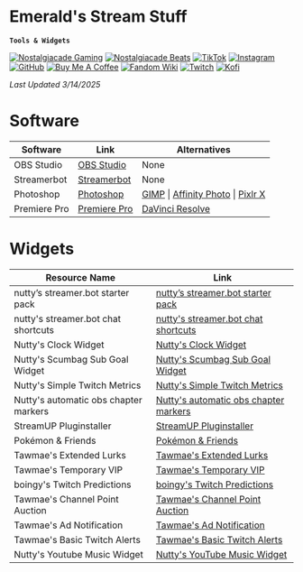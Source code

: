 # Emerald's Stream Stuff

**`Tools & Widgets`**

[![Nostalgiacade Gaming](https://img.shields.io/badge/Nostalgiacade_Gaming-ff0000?style=for-the-badge&logo=YouTube&logoColor=ffffff)](https://www.youtube.com/@nostalgiacade) [![Nostalgiacade Beats](https://img.shields.io/badge/Nostalgiacade_Beats-ff0000?style=for-the-badge&logo=YouTube&logoColor=ffffff)](https://www.youtube.com/channel/UCDPWZIa6af90b7l3RUScLQA) [![TikTok](https://img.shields.io/badge/TikTok-000000?style=for-the-badge&logo=tiktok&logoColor=ffffff)](https://www.tiktok.com/@nostalgiacadebeats) [![Instagram](https://img.shields.io/badge/Instagram-E4405F?style=for-the-badge&logo=instagram&logoColor=ffffff)](https://www.instagram.com/emerald_voidxv/)  [![GitHub](https://img.shields.io/badge/GitHub-181717?style=for-the-badge&logo=GitHub&logoColor=ffffff)](https://github.com/EmeraldVoid) [![Buy Me A Coffee](https://img.shields.io/badge/Buy_Me_A_Coffee-FFDD00?style=for-the-badge&logo=Buy+Me+A+Coffee&logoColor=ffffff)](https://www.buymeacoffee.com/frostkurti0) [![Fandom Wiki](https://img.shields.io/badge/Fandom_Wiki-FA005A?style=for-the-badge&logo=fandom&logoColor=ffffff)](https://notalgiacade-beats.fandom.com/wiki/Notalgiacade_Beats_Wiki) [![Twitch](https://img.shields.io/badge/Twitch-9146FF?style=for-the-badge&logo=twitch&logoColor=ffffff)](https://www.twitch.tv/emerald_void) [![Kofi](https://img.shields.io/badge/Kofi-FF6433?style=for-the-badge&logo=kofi&logoColor=ffffff)](Ko-fi.com/atomicquillpublishing)

*Last Updated 3/14/2025*

# Software

| Software          | Link                                                                                                               | Alternatives                                                                                 |
|-------------------|-------------------------------------------------------------------------------------------------------------------|---------------------------------------------------------------------------------------------|
| OBS Studio        | [OBS Studio](https://obsproject.com/)                                                                             | None                                                                                        |
| Streamerbot       | [Streamerbot](https://streamer.bot/)                                                                              | None                                                                                        |
| Photoshop         | [Photoshop](https://www.adobe.com/products/photoshop.html)                                                       | [GIMP](https://www.gimp.org/) \| [Affinity Photo](https://affinity.serif.com/en-us/photo/) \| [Pixlr X](https://pixlr.com/express/) |
| Premiere Pro      | [Premiere Pro](https://www.adobe.com/products/premiere.html)                                                     | [DaVinci Resolve](https://www.blackmagicdesign.com/event/davinciresolvedownload)            |

# Widgets

| Resource Name                               | Link                                                                                                              |
|--------------------------------------------|------------------------------------------------------------------------------------------------------------------|
| nutty’s streamer.bot starter pack          | [nutty’s streamer.bot starter pack](https://malachite-arithmetic-3b1.notion.site/nutty-s-streamer-bot-starter-pack-17719969b237802588aae6350751caf3) |
| nutty's streamer.bot chat shortcuts         | [nutty's streamer.bot chat shortcuts](https://malachite-arithmetic-3b1.notion.site/nutty-s-streamer-bot-chat-shortcuts-13119969b23780de8950e9748c4f347b) |
| Nutty's Clock Widget                        | [Nutty's Clock Widget](https://malachite-arithmetic-3b1.notion.site/nutty-s-clock-widget-13819969b23780d3aa66cbe3d9ee3365) |
| Nutty's Scumbag Sub Goal Widget             | [Nutty's Scumbag Sub Goal Widget](https://malachite-arithmetic-3b1.notion.site/scumbag-sub-goal-widget-16019969b237809bbecdd3dc36b5befe) |
| Nutty's Simple Twitch Metrics               | [Nutty's Simple Twitch Metrics](https://malachite-arithmetic-3b1.notion.site/simple-twitch-metrics-16019969b23780fe9c40cf3a40a5bb41) |
| Nutty's automatic obs chapter markers       | [Nutty's automatic obs chapter markers](https://malachite-arithmetic-3b1.notion.site/automatic-obs-chapter-markers-16d19969b23780dba8ebd6d3c90977e6) |
| StreamUP Pluginstaller                      | [StreamUP Pluginstaller](https://streamup.tips/product/pluginstaller)                                             |
| Pokémon & Friends                           | [Pokémon & Friends](https://streamup.tips/product/pokemon-cloud)                                                  |
| Tawmae's Extended Lurks                     | [Tawmae's Extended Lurks](https://tawmae.github.io/extended_lurks.html)                                           |
| Tawmae's Temporary VIP                      | [Tawmae's Temporary VIP](https://tawmae.github.io/temporary_vip.html)                                             |
| boingy's Twitch Predictions                 | [boingy's Twitch Predictions](https://www.boingy.co.uk/predictions)                                               |
| Tawmae's Channel Point Auction              | [Tawmae's Channel Point Auction](https://tawmae.github.io/channel_point_auction.html)                             |
| Tawmae's Ad Notification                    | [Tawmae's Ad Notification](https://tawmae.github.io/ads.html)                                                     |
| Tawmae's Basic Twitch Alerts                | [Tawmae's Basic Twitch Alerts](https://tawmae.github.io/basic_twitch_alerts.html)                                  |
| Nutty's Youtube Music Widget                | [Nutty's YouTube Music Widget](https://nutty.gg/products/youtube-music-widget)                                  |
